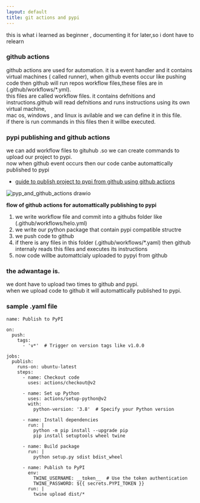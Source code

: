 ```yaml
---
layout: default
title: git actions and pypi
---
```

this is what i learned as beginner  , documenting it for later,so i dont have to relearn

### github actions
github actions are used for automation. it is a event handler and it contains virtual machines ( called runner),
when github events occur like pushing code then github will run repos workflow files,these files are in  (.github/workflows/*.yml).  
this files are called workflow files. it contains defnitions and instructions.github will read defnitions and runs instructions  using its own virtual machine,   
mac os, windows , and linux is avilable and we can define it in this file.  
if there is run commands in this files then it willbe executed.

### pypi publishing and github actions 
we can add workflow files to gituhub .so we can create commands to upload our project to pypi.   
now when github event occurs then our code canbe automattically published to pypi
* [guide to publish project to pypi from github using github actions](https://hackernoon.com/automate-python-package-publishing-with-github-actions)
  
![pyp_and_github_actions drawio](https://github.com/user-attachments/assets/62c61f7d-44c4-44d7-990b-7af83d21c011)

**flow of github actions for automattically publishing to pypi**
1. we write workflow file and commit into a githubs folder like (.github/workflows/helo.yml)
2. we write our python package that contain pypi compatible structre 
3. we push code to github
4. if there is any files in this folder (.github/workflows/*.yaml) then github internaly reads this files and executes its instructions
5. now code willbe automattcialy uploaded to pypyi from github

### the adwantage is. 
we dont have to upload  two times to github and pypi.  
when we upload code to github it will automattically published to pypi.  

### sample .yaml file
```
name: Publish to PyPI

on:
  push:
    tags:
      - 'v*'  # Trigger on version tags like v1.0.0

jobs:
  publish:
    runs-on: ubuntu-latest
    steps:
      - name: Checkout code
        uses: actions/checkout@v2

      - name: Set up Python
        uses: actions/setup-python@v2
        with:
          python-version: '3.8'  # Specify your Python version

      - name: Install dependencies
        run: |
          python -m pip install --upgrade pip
          pip install setuptools wheel twine

      - name: Build package
        run: |
          python setup.py sdist bdist_wheel

      - name: Publish to PyPI
        env:
          TWINE_USERNAME: __token__  # Use the token authentication
          TWINE_PASSWORD: ${{ secrets.PYPI_TOKEN }}
        run: |
          twine upload dist/*

```
